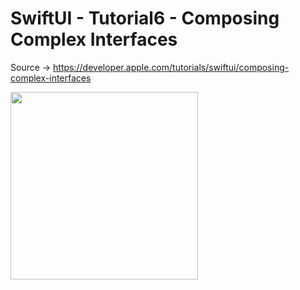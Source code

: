 # SwiftUI - Tutorial6 - Composing Complex Interfaces
Source -> https://developer.apple.com/tutorials/swiftui/composing-complex-interfaces

<p float="left">
  <img src="https://github.com/harunozdemir/SwiftUI-Tutorials/blob/main/Tutorial6-ComposingComplexInterfaces/Landmarks/Images/preview.gif" width="300">
</p>
